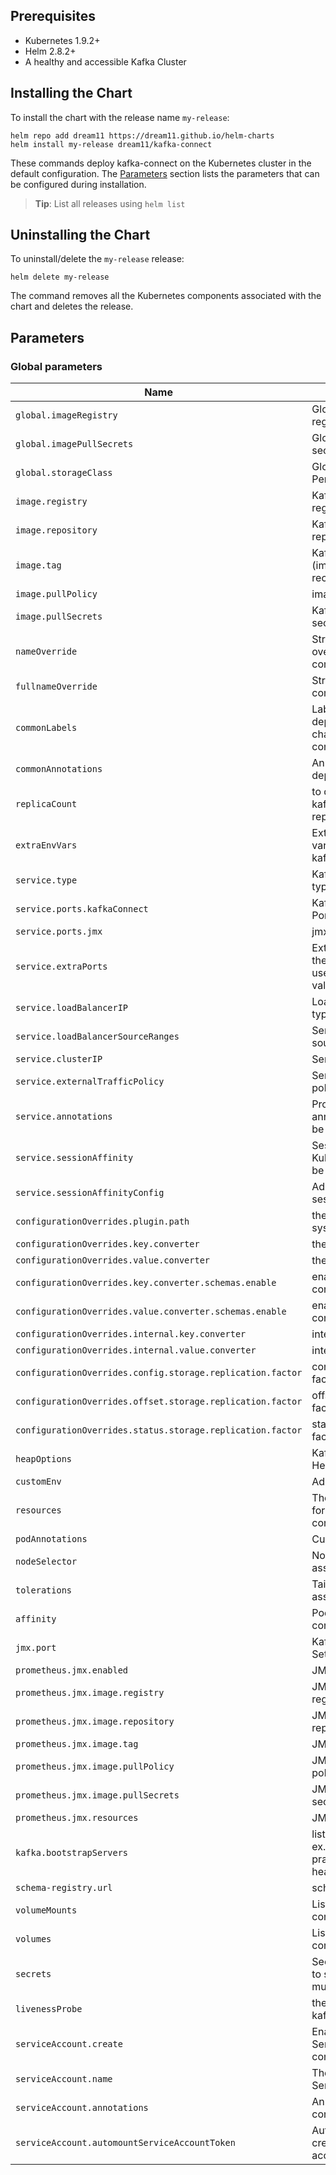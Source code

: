 <!--- app-name: Kafka connect -->

## Prerequisites
* Kubernetes 1.9.2+
* Helm 2.8.2+
* A healthy and accessible Kafka Cluster

## Installing the Chart

To install the chart with the release name `my-release`:

```console
helm repo add dream11 https://dream11.github.io/helm-charts
helm install my-release dream11/kafka-connect
```

These commands deploy kafka-connect on the Kubernetes cluster in the default configuration. The [Parameters](#Parameters) section lists the parameters that can be configured during installation.

> **Tip**: List all releases using `helm list`

## Uninstalling the Chart

To uninstall/delete the `my-release` release:

```console
helm delete my-release
```

The command removes all the Kubernetes components associated with the chart and deletes the release.


## Parameters

### Global parameters

| Name                                                       | Description                                                                   | Value                                                              |
| ---------------------------------------------------------- | ----------------------------------------------------------------------------- | ------------------------------------------------------------------ |
| `global.imageRegistry`                                     | Global Docker image registry                                                  | `""`                                                               |
| `global.imagePullSecrets`                                  | Global Docker registry secret names as an array                               | `[]`                                                               |
| `global.storageClass`                                      | Global StorageClass for Persistent Volume(s)                                  | `""`                                                               |
| `image.registry`                                           | Kafka connect image registry                                                  | `docker.io`                                                        |
| `image.repository`                                         | Kafka connect image repository                                                | `confluentinc/cp-kafka-connect`                                    |
| `image.tag`                                                | Kafka connect image tag (immutable tags are recommended)                      | `6.1.0`                                                            |
| `image.pullPolicy`                                         | image pull policy                                                             | `IfNotPresent`                                                     |
| `image.pullSecrets`                                        | Kafka connect image pull secrets                                              | `[]`                                                               |
| `nameOverride`                                             | String to partially override common.names.fullname                            | `""`                                                               |
| `fullnameOverride`                                         | String to fully override common.names.fullname                                | `""`                                                               |
| `commonLabels`                                             | Labels to add to all deployed objects (sub-charts are not considered)         | `{}`                                                               |
| `commonAnnotations`                                        | Annotations to add to all deployed objects                                    | `{}`                                                               |
| `replicaCount`                                             | to decide the number of kafka connect pod replicas                            | `1`                                                                |
| `extraEnvVars`                                             | Extra environment variables to be set on kafka connect container              | `[]`                                                               |
| `service.type`                                             | Kafka connect service type                                                    | `ClusterIP`                                                        |
| `service.ports.kafkaConnect`                               | Kafka connect service Port                                                    | `8083`                                                             |
| `service.ports.jmx`                                        | jmx Port                                                                      | `5556`                                                             |
| `service.extraPorts`                                       | Extra ports to expose in the service (normally used with the `sidecar` value) | `[]`                                                               |
| `service.loadBalancerIP`                                   | LoadBalancerIP if service type is `LoadBalancer`                              | `""`                                                               |
| `service.loadBalancerSourceRanges`                         | Service Load Balancer sources                                                 | `[]`                                                               |
| `service.clusterIP`                                        | Service Cluster IP                                                            | `""`                                                               |
| `service.externalTrafficPolicy`                            | Service external traffic policy                                               | `Cluster`                                                          |
| `service.annotations`                                      | Provide any additional annotations which may be required.                     | `{}`                                                               |
| `service.sessionAffinity`                                  | Session Affinity for Kubernetes service, can be "None" or "ClientIP"          | `None`                                                             |
| `service.sessionAffinityConfig`                            | Additional settings for the sessionAffinity                                   | `{}`                                                               |
| `configurationOverrides.plugin.path`                       | the plugin path in the file system                                            | `/usr/share/java,/usr/share/confluent-hub-components`              |
| `configurationOverrides.key.converter`                     | the serializer for keys                                                       | `io.confluent.connect.avro.AvroConverter`                          |
| `configurationOverrides.value.converter`                   | the serializer for values                                                     | `io.confluent.connect.avro.AvroConverter`                          |
| `configurationOverrides.key.converter.schemas.enable`      | enable schemas for key converter                                              | `undefined`                                                        |
| `configurationOverrides.value.converter.schemas.enable`    | enable schemas for value converter                                            | `undefined`                                                        |
| `configurationOverrides.internal.key.converter`            | internal key converter                                                        | `org.apache.kafka.connect.json.JsonConverter`                      |
| `configurationOverrides.internal.value.converter`          | internal value converter                                                      | `org.apache.kafka.connect.json.JsonConverter`                      |
| `configurationOverrides.config.storage.replication.factor` | config storage replication factor                                             | `3`                                                                |
| `configurationOverrides.offset.storage.replication.factor` | offset storage replication factor                                             | `3`                                                                |
| `configurationOverrides.status.storage.replication.factor` | status storage replication factor                                             | `3`                                                                |
| `heapOptions`                                              | Kafka Connect JVM Heap Option                                                 | `-Xms512M -Xmx512M`                                                |
| `customEnv`                                                | Additional env variables                                                      | `{}`                                                               |
| `resources`                                                | The limits and requests for kafka connect containers                          | `{}`                                                               |
| `podAnnotations`                                           | Custom pod annotations                                                        | `{}`                                                               |
| `nodeSelector`                                             | Node labels for pod assignment                                                | `{}`                                                               |
| `tolerations`                                              | Taints to tolerate on node assignment:                                        | `[]`                                                               |
| `affinity`                                                 | Pod scheduling constraints                                                    | `{}`                                                               |
| `jmx.port`                                                 | Kafka Connect JMX Settings for Monitoring                                     | `5555`                                                             |
| `prometheus.jmx.enabled`                                   | JMX Exporter                                                                  | `true`                                                             |
| `prometheus.jmx.image.registry`                            | JMX Exporter image registry                                                   | `docker.io`                                                        |
| `prometheus.jmx.image.repository`                          | JMX Exporter image repository                                                 | `solsson/kafka-prometheus-jmx-exporter@sha256`                     |
| `prometheus.jmx.image.tag`                                 | JMX Exporter image tag                                                        | `6f82e2b0464f50da8104acd7363fb9b995001ddff77d248379f8788e78946143` |
| `prometheus.jmx.image.pullPolicy`                          | JMX Exporter image pull policy                                                | `IfNotPresent`                                                     |
| `prometheus.jmx.image.pullSecrets`                         | JMX Exporter image pull secrets                                               | `[]`                                                               |
| `prometheus.jmx.resources`                                 | JMX Exporter resources                                                        | `{}`                                                               |
| `kafka.bootstrapServers`                                   | list of the kafka brokers ex."PLAINTEXT://dozing-prawn-kafka-headless:9092"   | `""`                                                               |
| `schema-registry.url`                                      | schema-registry url                                                           | `""`                                                               |
| `volumeMounts`                                             | List of volumeMounts for connect server container                             | `nil`                                                              |
| `volumes`                                                  | List of volumeMounts for connect server container                             | `nil`                                                              |
| `secrets`                                                  | Secret with multiple keys to serve the purpose of multiple secrets            | `nil`                                                              |
| `livenessProbe`                                            | the livenessProbe for the kafka connect pods                                  | `nil`                                                              |
| `serviceAccount.create`                                    | Enable the creation of a ServiceAccount for Kafka connect pods                | `true`                                                             |
| `serviceAccount.name`                                      | The name of the ServiceAccount to use.                                        | `""`                                                               |
| `serviceAccount.annotations`                               | Annotations for Kafka connect Service Account                                 | `{}`                                                               |
| `serviceAccount.automountServiceAccountToken`              | Automount API credentials for a service account.                              | `true`                                                             |
